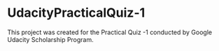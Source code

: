 # UdacityPracticalQuiz-1
This project was created for the Practical Quiz -1 conducted by Google Udacity Scholarship Program.
